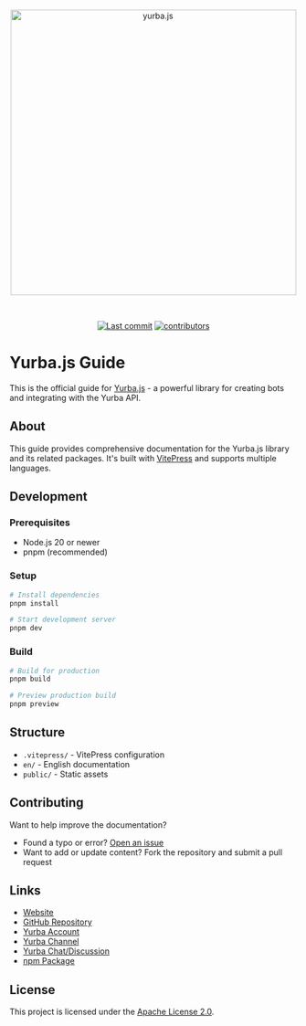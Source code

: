 <div align="center">
  <br />
  <p>
    <a href="https://yurba.js.org"><img src="https://yurbajs.vercel.app/banner.svg" width="500" alt="yurba.js" /></a>
  </p>
  <br />
  <p>
    <a href="https://github.com/yurbajs/yurba.js/commits/main"><img src="https://img.shields.io/github/last-commit/yurbajs/yurba.js.svg?logo=github&logoColor=ffffff" alt="Last commit" /></a>
    <a href="https://github.com/yurbajs/yurba.js/graphs/contributors"><img src="https://img.shields.io/github/contributors/yurbajs/yurba.js.svg?maxAge=3600&logo=github&logoColor=fff&color=00c7be" alt="contributors" /></a>
  </p>
</div>

# Yurba.js Guide

This is the official guide for [Yurba.js](https://github.com/yurbajs/yurba.js) - a powerful library for creating bots and integrating with the Yurba API.

## About

This guide provides comprehensive documentation for the Yurba.js library and its related packages. It's built with [VitePress](https://vitepress.dev/) and supports multiple languages.

## Development

### Prerequisites

- Node.js 20 or newer
- pnpm (recommended)

### Setup

```sh
# Install dependencies
pnpm install

# Start development server
pnpm dev
```

### Build

```sh
# Build for production
pnpm build

# Preview production build
pnpm preview
```

## Structure

- `.vitepress/` - VitePress configuration
- `en/` - English documentation
- `public/` - Static assets

## Contributing

Want to help improve the documentation?

- Found a typo or error? [Open an issue](https://github.com/yurbajs/yurba.js/issues/new)
- Want to add or update content? Fork the repository and submit a pull request

## Links

- [Website](https://yurba.js.org)
- [GitHub Repository](https://github.com/yurbajs/yurba.js)
- [Yurba Account](https://me.yurba.one/yurbajs)
- [Yurba Channel](https://me.yurba.one/yjs)
- [Yurba Chat/Discussion](https://me.yurba.one/yurba.js)
- [npm Package](https://www.npmjs.com/package/yurba.js)

## License

This project is licensed under the [Apache License 2.0](LICENSE).
